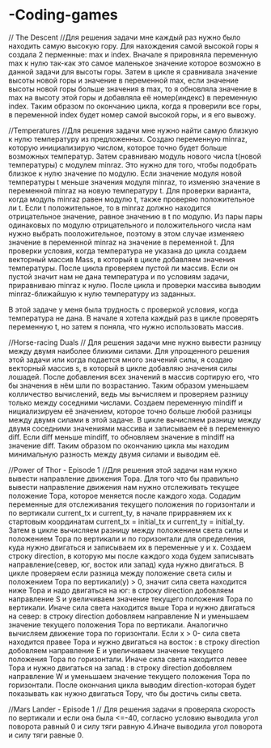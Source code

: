 # -Coding-games
// The Descent
//Для решения задачи мне каждый раз нужно было находить самую высокую гору. Для нахождения самой высокой горы я создала 2 перменные: max и index. Вначале я прировняла переменную max к нулю так-как это самое маленькое значение которое возможно в данной задачи для высоты горы. Затем в цикле я сравнивала значение высоты новой горы и значение в переменной max, если значение высоты новой горы больше значения в max, то я обновляла значение в max  на высоту этой горы и добавляла её номер(индекс) в переменную index. Таким образом по окончанию цикла, когда я проверили все горы, в переменной index будет номер самой высокой горы, и я его вывожу.

//Temperatures
//Для решения задачи мне нужно найти самую близкую к нулю температуру из предложенных. Создаю переменную minraz, которую инициализирую числом, которое точно будет больше возможных температур. Затем сравниваю модуль нового числа t(новой температуры) с модулем minraz. Это нужно для того, чтобы подобрать близкое к нулю значение по модулю. Если значение модуля новой температуры t меньше значения модуля minraz, то изменяю значение в переменной minraz на новую температуру t. 
  Для проверки варианта, когда модуль minraz равен модулю t, также проверяю положительное ли t. Если t положительное, то в minraz должно находится отрицательное значение, равное значению в t по модулю. Из пары пары одинаковых по модулю отрицательного и положительного числа нам нужно выбрать пооложительное, поэтому в этом случае изменяею значение в переменной minraz на значение в переменной t.
  Для проверки условия, когда температура не указана до цикла создаем векторный массив Mass, в который в цикле добавляем значения температуры. После цикла проверяем пустой ли массив. Если он пустой значит нам не дана температура и по условиям задачи, приравниваю minraz к нулю.
  После цикла и проверки массива выводим  minraz-ближайшую к нулю температуру из заданных.

  В этой задаче у меня была трудность с проверкой условия, когда температура не дана. В начале я хотела каждый раз в цикле проверять переменную t, но затем я поняла, что нужно использовать массив.

//Horse-racing Duals
// Для решения задачи мне нужно вывести разницу между двумя наиболее бликими силами. Для упрощенного решения этой задачи или когда подается много значений силы, я создаю векторный массив s, в который  в цикле добавляю значения силы лошадей. После добавления всех значений в массив сортирую его, что бы значения в нём шли по возрастанию. Таким образом уменьшаем колличество вычислений, ведь мы вычисляем и проверяем разницу только между соседними числами.
  Создаем переменную mindiff и нициализируем её значением, которое точно больше любой разницы между двумя силами в этой задаче. В цикле вычисляем разницу между двумя соседними значениями массива и записываем её в переменную diff. Если  diff меньше mindiff, то обновляем значение в mindiff на значение diff. Таким образом по окончанию цикла мы находим минимальную разность между двумя силами и выводим её.

  //Power of Thor - Episode 1
  //Для решения этой задачи нам нужно вывести направление движения Тора. Для того что бы правильно вывести направление движения нам нужно отслеживать текущее положение Тора, которое меняется после каждого хода. Содадим переменные для отслеживания текущего положения по горизонтали и по вертикали current_tx и current_ty, в начале прирравняем их к стартовым координатам current_tx = initial_tx и current_ty = initial_ty. Затем в цикле вычисляем разницу между положением света силы и положением Тора по вертикали и по горизонтали для определения, куда нужно двигаться и записываем их в переменные y и x. Создаем строку direction, в которую мы после каждого хода будем записывать направление(север, юг, восток или запад) куда нужно двигаться. В цикле проверяем если разница между положение света силы и положением Тора по вертикали(y) > 0, значит сила света находится ниже Тора и надо двигаться на юг: в строку direction добовляем направление S и увеличиваем значение текущего положения Тора по вертикали. Иначе сила света находится выше Тора и нужно двигаться на север: в строку direction добовляем направление N  и уменьшаем значение текущего положения Тора по вертикали.
  Аналогично вычисляем движение тора по горизонтали. Если x > 0- сила света находится правее Тора и нужно двигаться на восток : в строку direction добовляем направление E и увеличиваем значение текущего положения Тора по горизонтали. Иначе сила света находится левее Тора и нужно двигаться на запад : в строку direction добовляем направление W и уменьшаем значение текущего положения Тора по горизонтали.
  После окончания цикла выводим direction-которая будет показывать как нужно двигаться Тору, что бы достичь силы света.

//Mars Lander - Episode 1
// Для решения задачи я проверяла скорость по вертикали и если она была <=-40, согласно условию выводила угол поворота равный 0 и силу тяги равную 4.Иначе выводила угол поворота и силу тяги равные 0.
